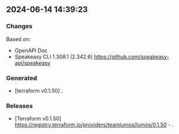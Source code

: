 

## 2024-06-14 14:39:23
### Changes
Based on:
- OpenAPI Doc  
- Speakeasy CLI 1.308.1 (2.342.6) https://github.com/speakeasy-api/speakeasy
### Generated
- [terraform v0.1.50] .
### Releases
- [Terraform v0.1.50] https://registry.terraform.io/providers/teamlumos/lumos/0.1.50 - .